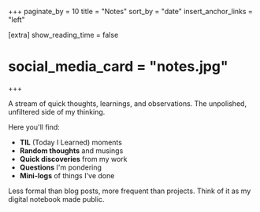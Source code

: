 +++
paginate_by = 10
title = "Notes"
sort_by = "date"
insert_anchor_links = "left"

[extra]
show_reading_time = false
# social_media_card = "notes.jpg"
+++

A stream of quick thoughts, learnings, and observations. The unpolished, unfiltered side of my thinking.

Here you'll find:

- **TIL** (Today I Learned) moments
- **Random thoughts** and musings
- **Quick discoveries** from my work
- **Questions** I'm pondering
- **Mini-logs** of things I've done

Less formal than blog posts, more frequent than projects. Think of it as my digital notebook made public.
